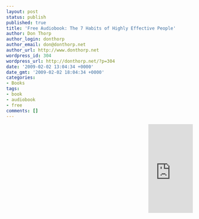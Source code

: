 ```yaml
---
layout: post
status: publish
published: true
title: 'Free Audiobook: The 7 Habits of Highly Effective People'
author: Don Thorp
author_login: donthorp
author_email: don@donthorp.net
author_url: http://www.donthorp.net
wordpress_id: 304
wordpress_url: http://donthorp.net/?p=304
date: '2009-02-02 13:04:34 +0000'
date_gmt: '2009-02-02 18:04:34 +0000'
categories:
- Books
tags:
- book
- audiobook
- free
comments: []
---
```

<p><iframe src="http:&#47;&#47;rcm.amazon.com&#47;e&#47;cm?t=donthorp-20&o=1&p=8&l=as1&asins=0743269519&md=10FE9736YVPPT7A0FBG2&fc1=000000&IS2=1&lt1=_blank&m=amazon&lc1=0000FF&bc1=000000&bg1=FFFFFF&f=ifr" style="width:120px;height:240px; float:right; padding-left: 10px;" scrolling="no" marginwidth="0" marginheight="0" frameborder="0"><&#47;iframe>As a long time Audible listener, I'm always looking to add new books to my library. Occasionally, Audible has a promotion and gives away a free book to existing members as well as non-members. While catching up on <a href="http:&#47;&#47;twit.tv&#47;twit">This Week In Tech<&#47;a> podcasts, I heard that <a href="http:&#47;&#47;audible.com" target="_blank">Audible.com<&#47;a> in conjunction with <a href="http:&#47;&#47;twit.tv" target="_blank">TWIT.tv<&#47;a> is giving away <a href="http:&#47;&#47;en.wikipedia.org&#47;wiki&#47;Steven_R._Covey">Steven R. Covey's<&#47;a> <a href="http:&#47;&#47;bit.ly&#47;3kb3dM" target="_blank">The 7 Habits of Highly Effective People<&#47;a>.</p>
<p><a href="http:&#47;&#47;bit.ly&#47;3kb3dM" target="_blank">Download for FREE<&#47;a>. </p>
<p>This offer is valid for non-members and current members. I believe I heard Leo say the offer expires February 15th. </p>
<p>If you're not into audiobooks I've provided a link to the book on Amazon where you can order it in print form. Click on the "Buy from Amazon.com" button and order it today.</p>
<div style="clear:both;">&nbsp;<&#47;div></p>
